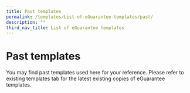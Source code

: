 ```yaml
---
title: Past templates
permalink: /templates/List-of-eGuarantee-templates/past/
description: ""
third_nav_title: List of eGuarantee templates
---
```

# Past templates
You may find past templates used here for your reference. Please refer to existing templates tab for the latest existing copies of eGuarantee templates.